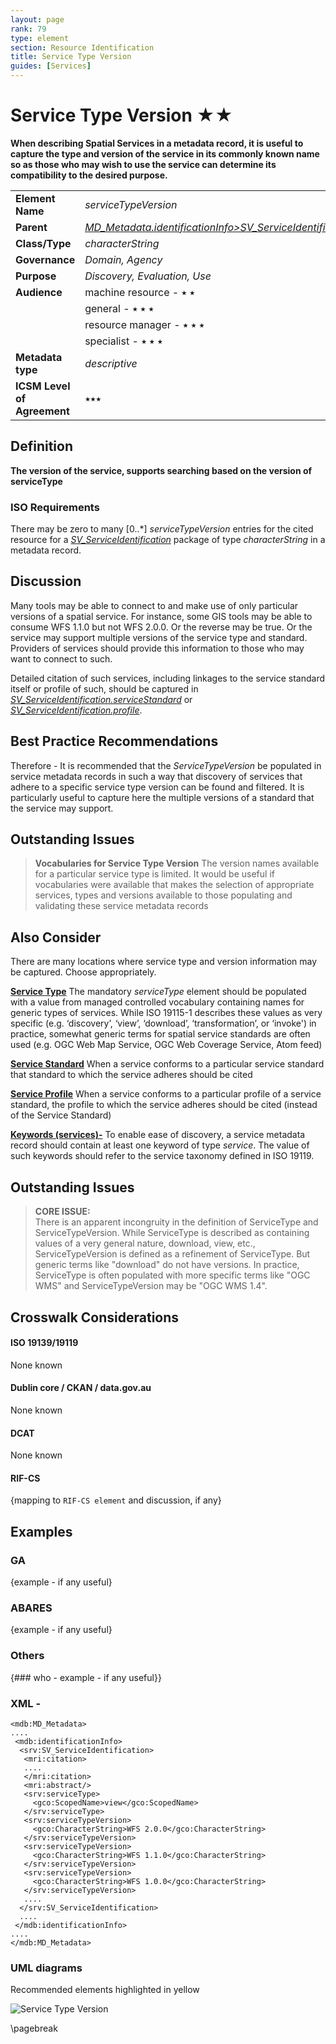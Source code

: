 ```yaml
---
layout: page
rank: 79
type: element
section: Resource Identification
title: Service Type Version
guides: [Services]
---
```

# Service Type Version ★★ 

**When describing Spatial Services in a metadata record, it is useful to capture the type and version of the service in its commonly known name so as those who may wish to use the service can determine its compatibility to the desired purpose.**

| | |
| --- | --- |
| **Element Name** | *serviceTypeVersion* |
| **Parent** | *[MD_Metadata.identificationInfo>SV_ServiceIdentification](./ServiceIdentification)* |
| **Class/Type** | *characterString* |
| **Governance** | *Domain, Agency* |
| **Purpose** | *Discovery, Evaluation, Use* |
| **Audience** | machine resource - ⭑ ⭑ |
| | general - ⭑ ⭑ ⭑|
| | resource manager - ⭑ ⭑ ⭑|
| | specialist - ⭑ ⭑ ⭑ |
|**Metadata type** | *descriptive* |
| **ICSM Level of Agreement** | ⭑⭑⭑ | 

## Definition  
**The version of the service, supports searching based on the version of serviceType**

### ISO Requirements

There may be zero to many [0..\*] *serviceTypeVersion* entries for the cited resource for a *[SV_ServiceIdentification](./ServiceIdentification)* package of type *characterString* in a metadata record.

## Discussion  
Many tools may be able to connect to and make use of only particular versions of a spatial service. For instance, some GIS tools may be able to consume WFS 1.1.0 but not WFS 2.0.0. Or the reverse may be true. Or the service may support multiple versions of the service type and standard. Providers of services should provide this information to those who may want to connect to such.

Detailed citation of such services, including linkages to the service standard itself or profile of such, should be captured in *[SV_ServiceIdentification.serviceStandard](./ServiceStandard)* or *[SV_ServiceIdentification.profile](./ServiceProfile)*.

## Best Practice Recommendations 

Therefore - It is recommended that the *ServiceTypeVersion* be populated in service metadata records in such a way that discovery of services that adhere to a specific service type version can be found and filtered. It is particularly useful to capture here the multiple versions of a standard that the service may support.

## Outstanding Issues

> **Vocabularies for Service Type Version**
The version names available for a particular service type is limited. It would be useful if vocabularies were available that makes the selection of appropriate services, types and versions available to those populating and validating these service metadata records


## Also Consider
There are many locations where service type and version information may be captured. Choose appropriately.

**[Service Type](./ServiceType)** The mandatory *serviceType* element should be populated with a value from managed controlled vocabulary containing names for generic types of services. While ISO 19115-1 describes these values as very specific (e.g. ‘discovery’, ‘view’, ‘download’, ‘transformation’, or ‘invoke') in practice, somewhat generic terms for spatial service standards are often used (e.g. OGC Web Map Service, OGC Web Coverage Service, Atom feed)

**[Service Standard](./ServiceStandard)** When a service conforms to a particular service standard that standard to which the service adheres should be cited

**[Service Profile](./ServiceProfile)** When a service conforms to a particular profile of a service standard, the profile to which the service adheres should be cited (instead of the Service Standard)

**[Keywords (services)-](./Keywords)** To enable ease of discovery, a service metadata record should contain at least one keyword of type *service*. The value of such keywords should refer to the service taxonomy defined in ISO 19119.

## Outstanding Issues

> **CORE ISSUE:**  
There is an apparent incongruity in the definition of ServiceType and ServiceTypeVersion. While ServiceType is described as containing values of a very general nature, download, view, etc., ServiceTypeVersion is defined as a refinement of ServiceType. But generic terms like "download" do not have versions. In practice, ServiceType is often populated with more specific terms like "OGC WMS" and ServiceTypeVersion may be "OGC WMS 1.4".

## Crosswalk Considerations 

#### ISO 19139/19119 
None known

#### Dublin core / CKAN / data.gov.au 
None known

#### DCAT 
None known

#### RIF-CS
{mapping to `RIF-CS element` and discussion, if any}



## Examples

### GA
{example - if any useful}

### ABARES
{example - if any useful}

### Others
{### who - example - if any useful}}

### XML -

```
<mdb:MD_Metadata>
....
 <mdb:identificationInfo>
  <srv:SV_ServiceIdentification>
   <mri:citation>
   ....
   </mri:citation>
   <mri:abstract/>
   <srv:serviceType>
     <gco:ScopedName>view</gco:ScopedName>
   </srv:serviceType>
   <srv:serviceTypeVersion>
     <gco:CharacterString>WFS 2.0.0</gco:CharacterString>
   </srv:serviceTypeVersion>
   <srv:serviceTypeVersion>
     <gco:CharacterString>WFS 1.1.0</gco:CharacterString>
   </srv:serviceTypeVersion>
   <srv:serviceTypeVersion>
     <gco:CharacterString>WFS 1.0.0</gco:CharacterString>
   </srv:serviceTypeVersion>
   ....
  </srv:SV_ServiceIdentification>
  ....
 </mdb:identificationInfo>
....
</mdb:MD_Metadata>
```

### UML diagrams

Recommended elements highlighted in yellow

![Service Type Version](../images/ServiceTypeVersion.png)

\pagebreak

